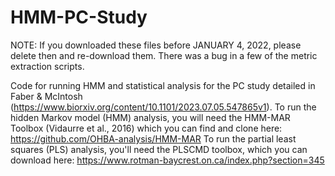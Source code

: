 # HMM-PC-Study
NOTE: If you downloaded these files before JANUARY 4, 2022, please delete then and re-download them. There was a bug in a few of the metric extraction scripts.

Code for running HMM and statistical analysis for the PC study detailed in Faber &amp; McIntosh (https://www.biorxiv.org/content/10.1101/2023.07.05.547865v1). To run the hidden Markov model (HMM) analysis, you will need the HMM-MAR Toolbox (Vidaurre et al., 2016) which you can find and clone here: https://github.com/OHBA-analysis/HMM-MAR
To run the partial least squares (PLS) analysis, you'll need the PLSCMD toolbox, which you can download here: https://www.rotman-baycrest.on.ca/index.php?section=345

